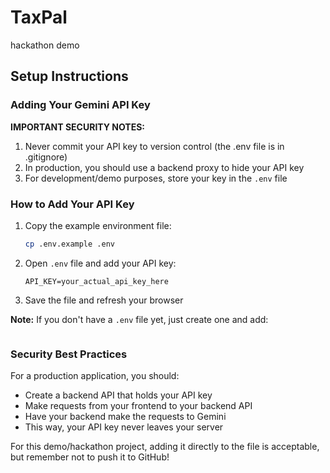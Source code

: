 # TaxPal
hackathon demo

## Setup Instructions

### Adding Your Gemini API Key

**IMPORTANT SECURITY NOTES:**
1. Never commit your API key to version control (the .env file is in .gitignore)
2. In production, you should use a backend proxy to hide your API key
3. For development/demo purposes, store your key in the `.env` file

### How to Add Your API Key

1. Copy the example environment file:
   ```bash
   cp .env.example .env
   ```

2. Open `.env` file and add your API key:
   ```
   API_KEY=your_actual_api_key_here
   ```

3. Save the file and refresh your browser

**Note:** If you don't have a `.env` file yet, just create one and add:
```

```

### Security Best Practices

For a production application, you should:
- Create a backend API that holds your API key
- Make requests from your frontend to your backend API
- Have your backend make the requests to Gemini
- This way, your API key never leaves your server

For this demo/hackathon project, adding it directly to the file is acceptable, but remember not to push it to GitHub!

